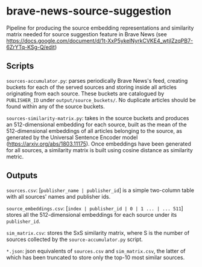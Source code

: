 # brave-news-source-suggestion

Pipeline for producing the source embedding representations and similarity matrix needed for source suggestion feature in Brave News (see https://docs.google.com/document/d/1t-XxP5ykelNyrkCVKE4_wtjIZzqPB7-6ZrYTq-KSg-Q/edit)

## Scripts

`sources-accumulator.py`: parses periodically Brave News's feed, creating buckets for each of the served sources and storing inside all articles originating from each source. These buckets are catalogued by `PUBLISHER_ID` under `output/source_buckets/`. No duplicate articles should be found within any of the source buckets. 

`sources-similarity-matrix.py`: takes in the source buckets and produces an 512-dimensional embedding for each source, built as the mean of the 512-dimensional embeddings of all articles belonging to the source, as generated by the Universal Sentence Encoder model (https://arxiv.org/abs/1803.11175). Once embeddings have been generated for all sources, a similarity matrix is built using cosine distance as similarity metric.

## Outputs

`sources.csv`: [`publisher_name | publisher_id`] is a simple two-column table with all sources' names and publisher ids.

`source_embeddings.csv`: [`index | publisher_id | 0 | 1 ... | ... 511`]  stores all the 512-dimensional embeddings for each source under its `publisher_id`.

`sim_matrix.csv`: stores the SxS similarity matrix, where S is the number of sources collected by the `source-accumulator.py` script.

`*.json`: json equivalents of `sources.csv` and `sim_matrix.csv`, the latter of which has been truncated to store only the top-10 most similar sources.

